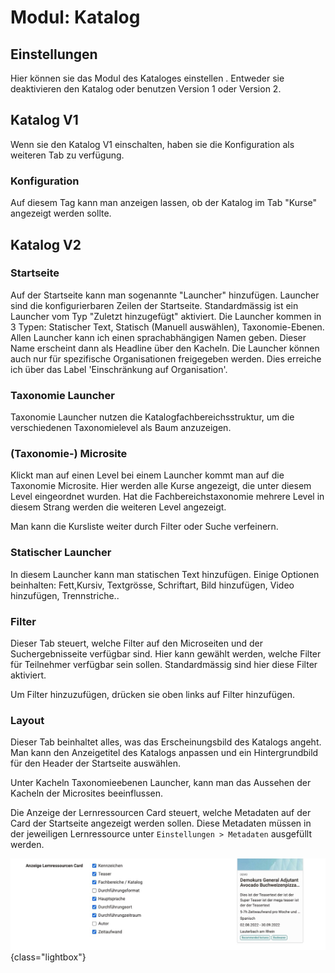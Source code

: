 # Modul: Katalog

## Einstellungen

Hier können sie das Modul des Kataloges einstellen . Entweder sie deaktivieren den Katalog oder benutzen Version 1 oder Version 2.

## Katalog V1

Wenn sie den Katalog V1 einschalten, haben sie die Konfiguration als weiteren Tab zu verfügung.

### Konfiguration

Auf diesem Tag kann man anzeigen lassen, ob der Katalog im Tab "Kurse" angezeigt werden sollte.

## Katalog V2

### Startseite

Auf der Startseite kann man sogenannte "Launcher" hinzufügen. Launcher sind die konfigurierbaren Zeilen der Startseite.  Standardmässig ist ein Launcher vom Typ "Zuletzt hinzugefügt" aktiviert. Die Launcher kommen in 3 Typen: Statischer Text, Statisch (Manuell auswählen), Taxonomie-Ebenen.
Allen Launcher kann ich einen sprachabhängigen Namen geben. Dieser Name erscheint dann als Headline über den Kacheln. Die Launcher können auch nur für spezifische Organisationen freigegeben werden. Dies erreiche ich über das Label 'Einschränkung auf Organisation'.

### Taxonomie Launcher

Taxonomie Launcher nutzen die Katalogfachbereichsstruktur, um die verschiedenen Taxonomielevel als Baum anzuzeigen.

### (Taxonomie-) Microsite

Klickt man auf einen Level bei einem Launcher kommt man auf die Taxonomie Microsite. Hier werden alle Kurse angezeigt, die unter diesem Level eingeordnet wurden. Hat die Fachbereichstaxonomie mehrere Level in diesem Strang werden die weiteren Level angezeigt.

Man kann die Kursliste weiter durch Filter oder Suche verfeinern.

### Statischer Launcher

In diesem Launcher kann man statischen Text hinzufügen. Einige Optionen beinhalten: Fett,Kursiv, Textgrösse, Schriftart, Bild hinzufügen, Video hinzufügen, Trennstriche..

### Filter

Dieser Tab steuert, welche Filter auf den Microseiten und der Suchergebnisseite verfügbar sind. Hier kann gewählt werden, welche Filter für Teilnehmer verfügbar sein sollen. Standardmässig sind hier diese Filter aktiviert.

Um Filter hinzuzufügen, drücken sie oben links auf Filter hinzufügen.

### Layout

Dieser Tab beinhaltet alles, was das Erscheinungsbild des Katalogs angeht. Man kann den Anzeigetitel des Katalogs anpassen und ein Hintergrundbild für den Header der Startseite auswählen.

Unter Kacheln Taxonomieebenen Launcher, kann man das Aussehen der Kacheln der Microsites beeinflussen.

Die Anzeige der Lernressourcen Card steuert, welche Metadaten auf der Card der Startseite angezeigt werden sollen. Diese Metadaten müssen in der jeweiligen Lernressource unter `Einstellungen > Metadaten` ausgefüllt werden.

![Course card administration Options](assets/course-card-admin.de.jpg){class="lightbox"}
